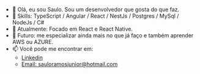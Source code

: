 - 👋 Olá, eu sou Saulo. Sou um desenvolvedor que gosta do que faz. 
- 💪 Skills: TypeScript / Angular / React / NestJs / Postgres / MySql / NodeJs / C# 
- 🌱 Atualmente: Focado em React e React Native.
- 👀 Futuro: me especializar ainda mais no que já faço e também aprender AWS ou AZURE.
- 📫 Você pode me encontrar em:
    - [Linkedin](https://www.linkedin.com/in/sauloaramos/)
    - [Email: sauloramosjunior@hotmail.com](mailto:sauloramosjunior@hotmail.com)

<!---
sauloramosjr/sauloramosjr is a ✨ special ✨ repository because its `README.md` (this file) appears on your GitHub profile.
You can click the Preview link to take a look at your changes.
--->
